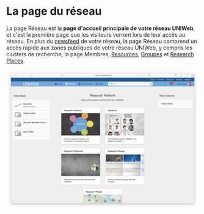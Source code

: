 # La page du réseau

La page Réseau est la **page d'accueil principale de votre réseau UNIWeb**, et c'est la première page que les visiteurs verront lors de leur accès au réseau. En plus du [newsfeed](../networking-on-uniweb/web-articles-1.md) de votre réseau, la page Réseau comprend un accès rapide aux zones publiques de votre réseau UNIWeb, y compris les clusters de recherche, la page Membres, [Resources](../networking-on-uniweb/equipment-profiles-resources/), [Groupes](../networking-on-uniweb/groups-1.md) et [Research Places](../networking-on-uniweb/research-places-1.md). 

![](../.gitbook/assets/screenshots-copy-13.png)



